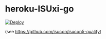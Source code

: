 # heroku-ISUxi-go

[![Deploy](https://www.herokucdn.com/deploy/button.svg)](https://heroku.com/deploy)

(see https://github.com/isucon/isucon5-qualify)
